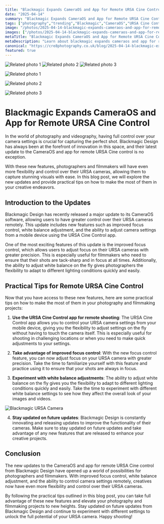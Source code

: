 ```yaml
---
title: "Blackmagic Expands CameraOS and App for Remote URSA Cine Control"
date: "2025-04-14"
summary: "Blackmagic Expands CameraOS and App for Remote URSA Cine Control - A trending topic in photography."
tags: ["photography","trending","Blackmagic","CameraOS","URSA Cine Control","videography","focus control","white balance adjustment","remote shooting","creative projects","Blackmagic Design"]
image: "/photos/2025-04-14-blackmagic-expands-cameraos-and-app-for-remote-ursa-cine-control-1.jpg"
images: ["/photos/2025-04-14-blackmagic-expands-cameraos-and-app-for-remote-ursa-cine-control-1.jpg","/photos/2025-04-14-blackmagic-expands-cameraos-and-app-for-remote-ursa-cine-control-2.jpg","/photos/2025-04-14-blackmagic-expands-cameraos-and-app-for-remote-ursa-cine-control-3.jpg"]
metaTitle: "Blackmagic Expands CameraOS and App for Remote URSA Cine Control | cre8 Photography"
metaDescription: "Learn about blackmagic expands cameraos and app for remote ursa cine control in photography with practical tips and insights."
canonical: "https://cre8photography.co.uk/blog/2025-04-14-blackmagic-expands-cameraos-and-app-for-remote-ursa-cine-control"
featured: true
---
```


<!-- Gallery as HTML -->

<div class="grid grid-cols-1 sm:grid-cols-2 md:grid-cols-3 gap-4">
  <img src="/photos/2025-04-14-blackmagic-expands-cameraos-and-app-for-remote-ursa-cine-control-1.jpg" alt="Related photo 1" class="w-full rounded-lg" />
<img src="/photos/2025-04-14-blackmagic-expands-cameraos-and-app-for-remote-ursa-cine-control-2.jpg" alt="Related photo 2" class="w-full rounded-lg" />
<img src="/photos/2025-04-14-blackmagic-expands-cameraos-and-app-for-remote-ursa-cine-control-3.jpg" alt="Related photo 3" class="w-full rounded-lg" />
</div>


<!-- Gallery as Markdown -->
![Related photo 1](/photos/2025-04-14-blackmagic-expands-cameraos-and-app-for-remote-ursa-cine-control-1.jpg)


![Related photo 2](/photos/2025-04-14-blackmagic-expands-cameraos-and-app-for-remote-ursa-cine-control-2.jpg)


![Related photo 3](/photos/2025-04-14-blackmagic-expands-cameraos-and-app-for-remote-ursa-cine-control-3.jpg)



# Blackmagic Expands CameraOS and App for Remote URSA Cine Control

In the world of photography and videography, having full control over your camera settings is crucial for capturing the perfect shot. Blackmagic Design has always been at the forefront of innovation in this space, and their latest update to the CameraOS and app for remote URSA Cine control is no exception. 

With these new features, photographers and filmmakers will have even more flexibility and control over their URSA cameras, allowing them to capture stunning visuals with ease. In this blog post, we will explore the new updates and provide practical tips on how to make the most of them in your creative endeavors.

## Introduction to the Updates

Blackmagic Design has recently released a major update to its CameraOS software, allowing users to have greater control over their URSA cameras remotely. This update includes new features such as improved focus control, white balance adjustment, and the ability to adjust camera settings from a mobile device using the URSA Cine Control app.

One of the most exciting features of this update is the improved focus control, which allows users to adjust focus on their URSA cameras with greater precision. This is especially useful for filmmakers who need to ensure that their shots are tack-sharp and in focus at all times. Additionally, the ability to adjust white balance on the fly gives photographers the flexibility to adapt to different lighting conditions quickly and easily.

## Practical Tips for Remote URSA Cine Control

Now that you have access to these new features, here are some practical tips on how to make the most of them in your photography and filmmaking projects:

1. **Use the URSA Cine Control app for remote shooting**: The URSA Cine Control app allows you to control your URSA camera settings from your mobile device, giving you the flexibility to adjust settings on the fly without having to touch the camera itself. This is especially useful for shooting in challenging locations or when you need to make quick adjustments to your settings.

2. **Take advantage of improved focus control**: With the new focus control feature, you can now adjust focus on your URSA camera with greater precision. Take the time to familiarize yourself with this feature and practice using it to ensure that your shots are always in focus.

3. **Experiment with white balance adjustments**: The ability to adjust white balance on the fly gives you the flexibility to adapt to different lighting conditions quickly and easily. Take the time to experiment with different white balance settings to see how they affect the overall look of your images and videos.

![Blackmagic URSA Camera](/path/to/image)

4. **Stay updated on future updates**: Blackmagic Design is constantly innovating and releasing updates to improve the functionality of their cameras. Make sure to stay updated on future updates and take advantage of any new features that are released to enhance your creative projects.

## Conclusion

The new updates to the CameraOS and app for remote URSA Cine control from Blackmagic Design have opened up a world of possibilities for photographers and filmmakers. With improved focus control, white balance adjustment, and the ability to control camera settings remotely, creatives now have even more flexibility and control over their URSA cameras.

By following the practical tips outlined in this blog post, you can take full advantage of these new features and elevate your photography and filmmaking projects to new heights. Stay updated on future updates from Blackmagic Design and continue to experiment with different settings to unlock the full potential of your URSA camera. Happy shooting!

